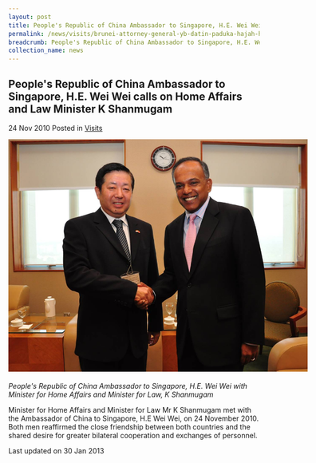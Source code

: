 ```yaml
---
layout: post
title: People's Republic of China Ambassador to Singapore, H.E. Wei Wei calls on Home Affairs and Law Minister K Shanmugam
permalink: /news/visits/brunei-attorney-general-yb-datin-paduka-hajah-hayati-bte-poksdsp-haji-salleh-calls-on-law-minister/
breadcrumb: People's Republic of China Ambassador to Singapore, H.E. Wei Wei calls on Home Affairs and Law Minister K Shanmugam
collection_name: news
---
```


<style>
.image {width: 600px;}
.image img {max-width: 100%;}
</style>

People's Republic of China Ambassador to Singapore, H.E. Wei Wei calls on Home Affairs and Law Minister K Shanmugam
---

24 Nov 2010 Posted in [Visits](/news/visits/)

<div class="image"><img src="/images/prc-amb-he-wei-wei-calls-on-minister.jpg/"></div><br>
<i>People's Republic of China Ambassador to Singapore, H.E. Wei Wei with Minister for Home Affairs and Minister for Law, K Shanmugam</i>

Minister for Home Affairs and Minister for Law Mr K Shanmugam met with the Ambassador of China to Singapore, H.E Wei Wei, on 24 November 2010. Both men reaffirmed the close friendship between both countries and the shared desire for greater bilateral cooperation and exchanges of personnel.

<p class="right-side-updated">Last updated on 30 Jan 2013</p>
